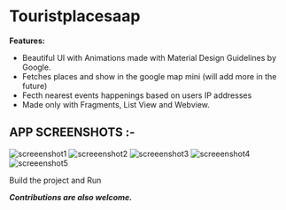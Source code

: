 # Touristplacesaap

**Features:**
- Beautiful UI with Animations made with Material Design Guidelines by Google.
- Fetches places and show in the google map mini (will add more in the future)
- Fecth nearest events happenings based on users IP addresses
- Made only with Fragments, List View and Webview.

## APP SCREENSHOTS :-


![screeenshot1](https://github.com/nikhilverma360/TouristApp/blob/master/screenshots/tia693229563196591426.png)
![screeenshot2](https://github.com/nikhilverma360/TouristApp/blob/master/screenshots/tia2625700695335937067.png)
![screeenshot3](https://github.com/nikhilverma360/TouristApp/blob/master/screenshots/tia9005274867707501142.png)
![screeenshot4](https://github.com/nikhilverma360/TouristApp/blob/master/screenshots/tia8450809728359355342.png)
![screeenshot5](https://github.com/nikhilverma360/TouristApp/blob/master/screenshots/tia6931283639074553808.png)


Build the project and Run

**_Contributions are also welcome._**
